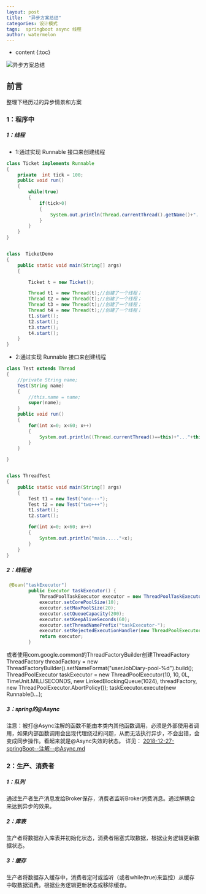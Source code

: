 ```yaml
---
layout: post
title:  "异步方案总结"
categories: 设计模式
tags:  springboot async 线程
author: watermelon
---
```

* content
{:toc}

![异步方案总结](https://wx3.sinaimg.cn/mw1024/005xB1vLly1fylci0o961j30k00b9wfi.jpg)
## 前言
整理下经历过的异步情景和方案






### 1：程序中
#####  1：线程
* 1:通过实现 Runnable 接口来创建线程
```java
class Ticket implements Runnable
{
    private  int tick = 100;
    public void run()
    {
        while(true)
        {
            if(tick>0)
            {
                System.out.println(Thread.currentThread().getName()+"....sale : "+ tick--);
            }
        }
    }
}


class  TicketDemo
{
    public static void main(String[] args) 
    {

        Ticket t = new Ticket();

        Thread t1 = new Thread(t);//创建了一个线程；
        Thread t2 = new Thread(t);//创建了一个线程；
        Thread t3 = new Thread(t);//创建了一个线程；
        Thread t4 = new Thread(t);//创建了一个线程；
        t1.start();
        t2.start();
        t3.start();
        t4.start();    
    }
}
```
* 2:通过实现 Runnable 接口来创建线程
```java
class Test extends Thread
{
    //private String name;
    Test(String name)
    {
        //this.name = name;
        super(name);
    }
    public void run()
    {
        for(int x=0; x<60; x++)
        {
            System.out.println((Thread.currentThread()==this)+"..."+this.getName()+" run..."+x);     //Thread.currentThread():获取当前线程对象
        }
    }

}


class ThreadTest 
{
    public static void main(String[] args) 
    {
        Test t1 = new Test("one---");
        Test t2 = new Test("two+++");
        t1.start();
        t2.start();

        for(int x=0; x<60; x++)
        {
            System.out.println("main....."+x);
        }
    }
}
```

##### 2：线程池

```java
 @Bean("taskExecutor")
        public Executor taskExecutor() {
            ThreadPoolTaskExecutor executor = new ThreadPoolTaskExecutor();
            executor.setCorePoolSize(10);
            executor.setMaxPoolSize(20);
            executor.setQueueCapacity(200);
            executor.setKeepAliveSeconds(60);
            executor.setThreadNamePrefix("taskExecutor-");
            executor.setRejectedExecutionHandler(new ThreadPoolExecutor.CallerRunsPolicy());
            return executor;
        }
```

或者使用com.google.common的ThreadFactoryBuilder创建ThreadFactory
ThreadFactory threadFactory = new ThreadFactoryBuilder().setNameFormat("userJobDiary-pool-%d").build();
ThreadPoolExecutor taskExecutor = new ThreadPoolExecutor(10, 10, 0L, TimeUnit.MILLISECONDS, new LinkedBlockingQueue<Runnable>(1024), threadFactory, new ThreadPoolExecutor.AbortPolicy());
taskExecutor.execute(new Runnable()...);

##### 3：spring的@Async  
注意：被打@Async注解的函数不能由本类内其他函数调用，必须是外部使用者调用，如果内部函数调用会出现代理绕过的问题，从而无法执行异步，不会出错，会变成同步操作。看起来就是@Async失效的状态。
详见： [2018-12-27-springBoot--注解--@Async.md](https://bookmanxy.github.io/2018/12/27/springBoot-%E6%B3%A8%E8%A7%A3-@Async/)  

### 2：生产、消费者
##### 1：队列
通过生产者生产消息发给Broker保存，消费者监听Broker消费消息。通过解耦合来达到异步的效果。

##### 2：库表
生产者将数据存入库表并初始化状态，消费者阻塞式取数据，根据业务逻辑更新数据状态。

##### 3：缓存
生产者将数据存入缓存中，消费者定时或监听（或者while(true)来监控）从缓存中取数据消费。根据业务逻辑更新状态或移除缓存。






